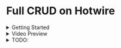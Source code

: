 # Full CRUD on Hotwire

<details>
  <summary>Getting Started</summary>
  
  1) Bundle install:
  
  ```ruby
  bundle install
  ```
  2) Yarn install:
 
  ```ruby
  yarn install --check-files
  ```
  3) Prepare database (db:setup or db:prepare)
 
  ```ruby
  bin/rails db:setups
  ```
  
</details>

<details>
  <summary>Video Preview</summary>
  Hotwire CRUD simple

  https://user-images.githubusercontent.com/17977331/142139566-8944ec36-3649-4a59-963e-1df8956c2dfe.mp4

  Hotwire CRUD in Modal (with validation)

  https://user-images.githubusercontent.com/17977331/142774000-1455e1fa-f210-40df-a314-f2f2a1c6593b.mp4

  Devise User in Modal (edit profile only) and Tailwind dropdown 

  https://user-images.githubusercontent.com/17977331/144759682-3296d459-e2ee-4c77-a965-b6e3225384fc.mov

  Hotwire CRUD for Commets & Reply with broadcast and comments live counter

  https://user-images.githubusercontent.com/17977331/144759752-f09ea168-0158-4410-980a-74000ca0da01.mov

  Authorization Hotwire Commets & Reply (broadcast)

  https://user-images.githubusercontent.com/17977331/144826926-6c9c593d-4d51-4e4e-b49c-c18d7b5cdf50.mov

  Authorization Hotwire Posts (broadcast)

  https://user-images.githubusercontent.com/17977331/145093777-8c493f4d-9336-4c18-b1fa-540fa0a57f33.mp4

  Hotwire Comments info: comments count and author avatar (broadcast)

  https://user-images.githubusercontent.com/17977331/145165029-52a11c83-7411-4642-a343-5b82a24696b5.mov

  Hotwire 'Like' model with uniq validation. In real time (broadcast), information about the number of likes and whether the user has already voted is updated.

  https://user-images.githubusercontent.com/17977331/145777827-22698e2f-029b-4712-9877-57ac6f632dfe.mp4

  Hotwire online user status.

  https://user-images.githubusercontent.com/17977331/146153984-2170b5ca-6535-4de9-a199-439de09c58ff.mp4
  
  The maximum depth of nesting comments has been set (in Comment model -> 3).
  
  https://user-images.githubusercontent.com/17977331/146458915-1ea489b5-1419-4279-a802-5657140e3b33.mp4
  
  Added posts sorting with Hotwire. The selected sorting method is saved in Kredis.
  
  https://user-images.githubusercontent.com/17977331/147132281-937e9427-a1a6-447d-88fc-973495c62802.mp4
  
  Added live search on posts (with validation and debounce). Posts are sorted based on search results. Added tooltip.
  
  https://user-images.githubusercontent.com/17977331/147553151-0a5f9df0-077f-43c7-b75a-e1edd2f8c009.mov
  
  Added pagination with Pagy (Hotwire)
  
  https://user-images.githubusercontent.com/17977331/147630254-1c79de48-f292-4c9d-99f5-bf810d136baa.mov

 
</details>
<details>
  <summary>TODO:</summary>
  
  1. Filter search result
  
  2. Sanitize search input
  
  3. User history search in tooltip (5 result)
  
  4. Infinity scroll (maybe)

</details>
